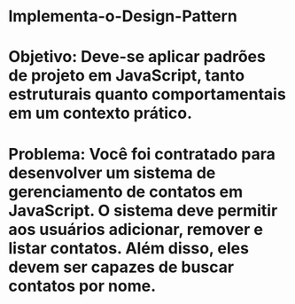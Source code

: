 # Implementa-o-Design-Pattern

# Objetivo: Deve-se aplicar padrões de projeto em JavaScript, tanto estruturais quanto comportamentais em um contexto prático.

# Problema: Você foi contratado para desenvolver um sistema de gerenciamento de contatos em JavaScript. O sistema deve permitir aos usuários adicionar, remover e listar contatos. Além disso, eles devem ser capazes de buscar contatos por nome.
